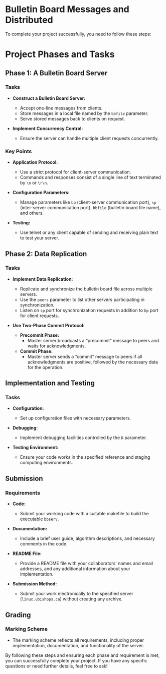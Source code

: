 # Bulletin Board Messages and Distributed
To complete your project successfully, you need to follow these steps:

# Project Phases and Tasks

## Phase 1: A Bulletin Board Server

### Tasks
- **Construct a Bulletin Board Server:**
  - Accept one-line messages from clients.
  - Store messages in a local file named by the `bbfile` parameter.
  - Serve stored messages back to clients on request.
  
- **Implement Concurrency Control:**
  - Ensure the server can handle multiple client requests concurrently.

### Key Points
- **Application Protocol:**
  - Use a strict protocol for client-server communication.
  - Commands and responses consist of a single line of text terminated by `\n` or `\r\n`.

- **Configuration Parameters:**
  - Manage parameters like `bp` (client-server communication port), `sp` (inter-server communication port), `bbfile` (bulletin board file name), and others.

- **Testing:**
  - Use telnet or any client capable of sending and receiving plain text to test your server.

## Phase 2: Data Replication

### Tasks
- **Implement Data Replication:**
  - Replicate and synchronize the bulletin board file across multiple servers.
  - Use the `peers` parameter to list other servers participating in synchronization.
  - Listen on `sp` port for synchronization requests in addition to `bp` port for client requests.
  
- **Use Two-Phase Commit Protocol:**
  - **Precommit Phase:**
    - Master server broadcasts a “precommit” message to peers and waits for acknowledgments.
  - **Commit Phase:**
    - Master server sends a “commit” message to peers if all acknowledgments are positive, followed by the necessary data for the operation.

## Implementation and Testing

### Tasks
- **Configuration:**
  - Set up configuration files with necessary parameters.
  
- **Debugging:**
  - Implement debugging facilities controlled by the `D` parameter.
  
- **Testing Environment:**
  - Ensure your code works in the specified reference and staging computing environments.

## Submission

### Requirements
- **Code:**
  - Submit your working code with a suitable makefile to build the executable `bbserv`.
  
- **Documentation:**
  - Include a brief user guide, algorithm descriptions, and necessary comments in the code.
  
- **README File:**
  - Provide a README file with your collaborators' names and email addresses, and any additional information about your implementation.
  
- **Submission Method:**
  - Submit your work electronically to the specified server (`linux.ubishops.ca`) without creating any archive.

## Grading

### Marking Scheme
- The marking scheme reflects all requirements, including proper implementation, documentation, and functionality of the server.

By following these steps and ensuring each phase and requirement is met, you can successfully complete your project. If you have any specific questions or need further details, feel free to ask!

